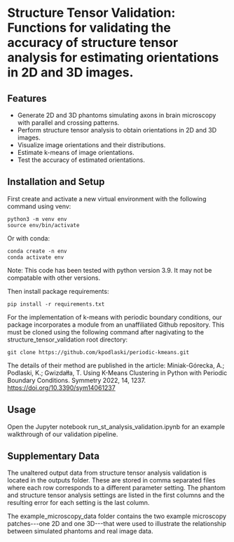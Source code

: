 # Structure Tensor Validation: Functions for validating the accuracy of structure tensor analysis for estimating orientations in 2D and 3D images.

## Features

-    Generate 2D and 3D phantoms simulating axons in brain microscopy with parallel and crossing patterns.
-    Perform structure tensor analysis to obtain orientations in 2D and 3D images.
-    Visualize image orientations and their distributions.
-    Estimate k-means of image orientations.
-    Test the accuracy of estimated orientations.

## Installation and Setup
First create and activate a new virtual environment with the following command using venv:
```
python3 -m venv env
source env/bin/activate
```

Or with conda:
```
conda create -n env
conda activate env
```
Note: This code has been tested with python version 3.9. It may not be compatable with other versions.

Then install package requirements:
```
pip install -r requirements.txt
```

For the implementation of k-means with periodic boundary conditions, our package incorporates a module from an unaffiliated Github repository. This must be cloned using the following command after nagivating to the structure_tensor_validation root directory:
```
git clone https://github.com/kpodlaski/periodic-kmeans.git
```
The details of their method are published in the article: Miniak-Górecka, A.; Podlaski, K.; Gwizdałła, T. Using K-Means Clustering in Python with Periodic Boundary Conditions. Symmetry 2022, 14, 1237. https://doi.org/10.3390/sym14061237

## Usage
Open the Jupyter notebook run_st_analysis_validation.ipynb for an example walkthrough of our validation pipeline.

## Supplementary Data
The unaltered output data from structure tensor analysis validation is located in the outputs folder. These are stored in comma separated files where each row corresponds to a different parameter setting. The phantom and structure tensor analysis settings are listed in the first columns and the resulting error for each setting is the last column.

The example_microscopy_data folder contains the two example microscopy patches---one 2D and one 3D---that were used to illustrate the relationship between simulated phantoms and real image data.
